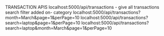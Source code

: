 TRANSACTION APIS
localhost:5000/api/transactions - give all transactions
search filter added on- category
localhost:5000/api/transactions?month=March&page=1&perPage=10 
localhost:5000/api/transactions?search=laptop&page=1&perPage=10
localhost:5000/api/transactions?search=laptop&month=March&page=1&perPage=10
